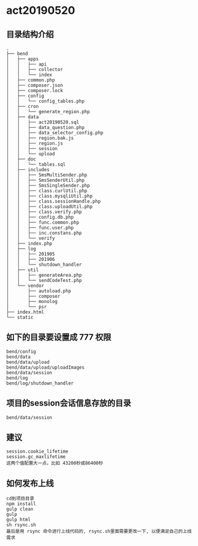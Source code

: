 # act20190520

## 目录结构介绍 ##
    .
    ├── bend
    │   ├── apps
    │   │   ├── api
    │   │   ├── collector
    │   │   └── index
    │   ├── common.php
    │   ├── composer.json
    │   ├── composer.lock
    │   ├── config
    │   │   └── config_tables.php
    │   ├── cron
    │   │   └── generate_region.php
    │   ├── data
    │   │   ├── act20190520.sql
    │   │   ├── data_question.php
    │   │   ├── data_selector_config.php
    │   │   ├── region.bak.js
    │   │   ├── region.js
    │   │   ├── session
    │   │   └── upload
    │   ├── doc
    │   │   └── tables.sql
    │   ├── includes
    │   │   ├── SmsMultiSender.php
    │   │   ├── SmsSenderUtil.php
    │   │   ├── SmsSingleSender.php
    │   │   ├── class.curlUtil.php
    │   │   ├── class.mysqliUtil.php
    │   │   ├── class.sessionHandle.php
    │   │   ├── class.uploadUtil.php
    │   │   ├── class.verify.php
    │   │   ├── config.db.php
    │   │   ├── func.common.php
    │   │   ├── func.user.php
    │   │   ├── inc.constans.php
    │   │   └── verify
    │   ├── index.php
    │   ├── log
    │   │   ├── 201905
    │   │   ├── 201906
    │   │   └── shutdown_handler
    │   ├── util
    │   │   ├── generateArea.php
    │   │   └── sendCodeTest.php
    │   └── vendor
    │       ├── autoload.php
    │       ├── composer
    │       ├── monolog
    │       └── psr
    ├── index.html
    └── static

## 如下的目录要设置成 777 权限 ##
    bend/config
    bend/data
    bend/data/upload
    bend/data/upload/uploadImages
    bend/data/session
    bend/log
    bend/log/shutdown_handler

## 项目的session会话信息存放的目录 ##
    bend/data/session
## 建议 ##
    session.cookie_lifetime
    session.gc_maxlifetime
    这两个值配置大一点，比如 43200秒或86400秒
## 如何发布上线 ##
    cd到项目目录
    npm install 
    gulp clean
    gulp
    gulp html 
    sh rsync.sh 
    最后是用 rsync 命令进行上线代码的, rsync.sh里面需要更改一下, 以便满足自己的上线需求

